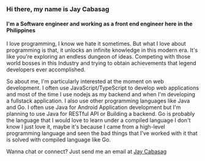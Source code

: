 ### Hi there, my name is Jay Cabasag

#### I'm a Software engineer and working as a front end engineer here in the Philippines

I love programming, I know we hate it sometimes. But what I love about programming is that, it unlocks an infinite knowledge in this modern era. It's like you're exploring an endless dungeon of ideas. Competing with those world bosses in this Industry and trying to obtain achievements that legend developers ever accomplished.

So about me, I'm particularly interested at the moment on web development. I often use JavaScript/TypeScript to develop web applications and most of the time I use nodejs as my backend and when I'm developing a fullstack application. I also use other programming languages like Java and Go. I often use Java for Android Application development but I'm planning to use Java for RESTful API or Building a backend. Go is probably the language that I would love to learn under a compiled language I don't know I just love it, maybe it's because I came from a high-level programming language and seen the bad things that I've worked with it that is solved with compiled language like Go.

Wanna chat or connect? Just send me an email at [Jay Cabasag](jaycabasag1999@gmail.com)
